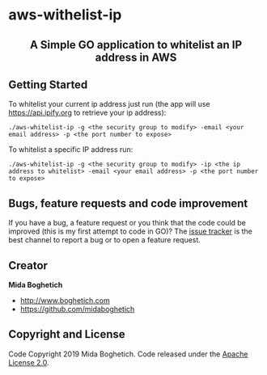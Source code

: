 # aws-withelist-ip

<h2 align="center">A Simple GO application to whitelist an IP address in AWS</h2>

## Getting Started

To whitelist your current ip address just run (the app will use https://api.ipify.org to retrieve your ip address):

`./aws-whitelist-ip -g <the security group to modify> -email <your email address> -p <the port number to expose>`

To whitelist a specific IP address run: 

`./aws-whitelist-ip -g <the security group to modify> -ip <the ip address to whitelist> -email <your email address> -p <the port number to expose>`

## Bugs, feature requests and code improvement
If you have a bug, a feature request or you think that the code could be improved (this is my first attempt to code in GO)? The [issue tracker](https://github.com/midaboghetich/aws-whitelist-ip/issues) is the best channel to report a bug or to open a feature request.

## Creator

**Mida Boghetich**

- <http://www.boghetich.com>
- <https://github.com/midaboghetich>

## Copyright and License

Code Copyright 2019 Mida Boghetich. Code released under the [Apache License 2.0](https://github.com/midaboghetich/aws-whitelist-ip/blob/master/LICENSE).